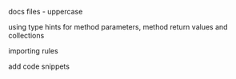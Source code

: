 docs files - uppercase

using type hints for method parameters, method return values and collections

importing rules



add code snippets